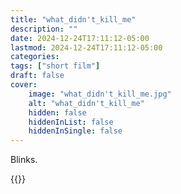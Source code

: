 ```yaml
---
title: "what_didn't_kill_me"
description: ""
date: 2024-12-24T17:11:12-05:00
lastmod: 2024-12-24T17:11:12-05:00
categories: 
tags: ["short film"]
draft: false
cover:
    image: "what_didn't_kill_me.jpg"
    alt: "what_didn't_kill_me"
    hidden: false
    hiddenInList: false
    hiddenInSingle: false
---
```



Blinks.

{{<youtube kb0m6mljcT8>}}
